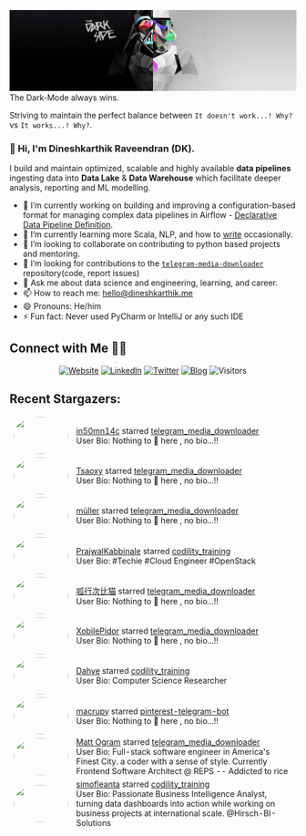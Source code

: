 ![](https://github.com/Dineshkarthik/Dineshkarthik/blob/master/assets/cover.jpg)
The Dark-Mode always wins.

Striving to maintain the perfect balance between `It doesn't work...! Why?` vs `It works...! Why?`.

### 👋 Hi, I'm Dineshkarthik Raveendran (DK).

I build and maintain optimized, scalable and highly available **data pipelines** ingesting data into **Data Lake** & **Data Warehouse** which facilitate deeper analysis, reporting and ML modelling.


- 🔭 I’m currently working on building and improving a configuration-based format for managing complex data pipelines in Airflow - [Declarative Data Pipeline Definition](https://www.thoughtworks.com/de/radar/techniques?blipid=202005084).
- 🌱 I’m currently learning more Scala, NLP, and how to [write](https://medium.com/@dineshkarthik.r) occasionally.
- 👯 I’m looking to collaborate on contributing to python based projects and mentoring.
- 🤔 I’m looking for contributions to the [`telegram-media-downloader`](https://github.com/Dineshkarthik/telegram_media_downloader) repository(code, report issues) 
- 💬 Ask me about data science and engineering, learning, and career.
- 📫 How to reach me: [hello@dineshkarthik.me](mailto:hello@dineshkarthik.me)
- 😄 Pronouns: He/him
- ⚡ Fun fact: Never used PyCharm or IntelliJ or any such IDE

## Connect with Me 🤝🏻

<p align="center">
<a href="https://dineshkarthik.me"><img alt="Website" src="https://img.shields.io/badge/Website-dineshkarthik.me-blue?style=flat&logo=google-chrome"></a>
<a href="https://www.linkedin.com/in/dineshkarthik-r/"><img alt="LinkedIn" src="https://img.shields.io/badge/LinkedIN-Dineshkarthik%20Raveendran-blue?style=flat&logo=linkedin"></a>
<a href="https://twitter.com/Dineshkarthik_R"><img alt="Twitter" src="https://img.shields.io/badge/Twitter-Dineshkarthik%20R-blue?style=flat&logo=twitter"></a>
<a href="https://medium.com/@dineshkarthik.r"><img alt="Blog" src="https://img.shields.io/badge/Medium-Dineshkarthik%20Raveendran-blue?style=flat&logo=medium"></a>
<img alt="Visitors" src="https://visitor-badge.laobi.icu/badge?page_id=Dineshkarthik">
</p>


## Recent Stargazers:

<table cellspacing="0" cellpadding="0" style="border: none;">
  <tbody cellspacing="0" cellpadding="0" style="border: none;">
    <tr style="border: none;">
      <td style="border: none">
        <a href="https://github.com/in50mn14c">
          <img
            style="border-radius: 50%;"
            align="left"
            src="https://avatars.githubusercontent.com/u/44334657?u=42ff01cea4cafa1cf5832796bb7215eccbd1e463&v=4"
            width="96"
            height="65"
          />
        </a>
      </td>
      <td style="border: none">
        <div>
          <a href="https://github.com/in50mn14c">in50mn14c</a> 
          starred <a href="https://github.com/Dineshkarthik/telegram_media_downloader">telegram_media_downloader</a>
        </div>
        <div>
          User Bio: Nothing to 👀 here , no bio...!!
        </div>
      </td>
    </tr>
    <tr style="border: none;">
      <td style="border: none">
        <a href="https://github.com/Tsaoxy">
          <img
            style="border-radius: 50%;"
            align="left"
            src="https://avatars.githubusercontent.com/u/67917694?v=4"
            width="96"
            height="65"
          />
        </a>
      </td>
      <td style="border: none">
        <div>
          <a href="https://github.com/Tsaoxy">Tsaoxy</a> 
          starred <a href="https://github.com/Dineshkarthik/telegram_media_downloader">telegram_media_downloader</a>
        </div>
        <div>
          User Bio: Nothing to 👀 here , no bio...!!
        </div>
      </td>
    </tr>
    <tr style="border: none;">
      <td style="border: none">
        <a href="https://github.com/marcusmuller">
          <img
            style="border-radius: 50%;"
            align="left"
            src="https://avatars.githubusercontent.com/u/28604497?u=b005656b1bd4b9a52839e60d23d94ba2f0fece41&v=4"
            width="96"
            height="65"
          />
        </a>
      </td>
      <td style="border: none">
        <div>
          <a href="https://github.com/marcusmuller">müller</a> 
          starred <a href="https://github.com/Dineshkarthik/telegram_media_downloader">telegram_media_downloader</a>
        </div>
        <div>
          User Bio: Nothing to 👀 here , no bio...!!
        </div>
      </td>
    </tr>
    <tr style="border: none;">
      <td style="border: none">
        <a href="https://github.com/PrajwalKabbinale">
          <img
            style="border-radius: 50%;"
            align="left"
            src="https://avatars.githubusercontent.com/u/32258226?v=4"
            width="96"
            height="65"
          />
        </a>
      </td>
      <td style="border: none">
        <div>
          <a href="https://github.com/PrajwalKabbinale">PrajwalKabbinale</a> 
          starred <a href="https://github.com/Dineshkarthik/codility_training">codility_training</a>
        </div>
        <div>
          User Bio: #Techie
#Cloud Engineer
#OpenStack
        </div>
      </td>
    </tr>
    <tr style="border: none;">
      <td style="border: none">
        <a href="https://github.com/cibimo">
          <img
            style="border-radius: 50%;"
            align="left"
            src="https://avatars.githubusercontent.com/u/59528590?v=4"
            width="96"
            height="65"
          />
        </a>
      </td>
      <td style="border: none">
        <div>
          <a href="https://github.com/cibimo">呱行次比猫</a> 
          starred <a href="https://github.com/Dineshkarthik/telegram_media_downloader">telegram_media_downloader</a>
        </div>
        <div>
          User Bio: Nothing to 👀 here , no bio...!!
        </div>
      </td>
    </tr>
    <tr style="border: none;">
      <td style="border: none">
        <a href="https://github.com/XobilePidor">
          <img
            style="border-radius: 50%;"
            align="left"
            src="https://avatars.githubusercontent.com/u/78359239?v=4"
            width="96"
            height="65"
          />
        </a>
      </td>
      <td style="border: none">
        <div>
          <a href="https://github.com/XobilePidor">XobilePidor</a> 
          starred <a href="https://github.com/Dineshkarthik/telegram_media_downloader">telegram_media_downloader</a>
        </div>
        <div>
          User Bio: Nothing to 👀 here , no bio...!!
        </div>
      </td>
    </tr>
    <tr style="border: none;">
      <td style="border: none">
        <a href="https://github.com/DahyeYoon">
          <img
            style="border-radius: 50%;"
            align="left"
            src="https://avatars.githubusercontent.com/u/13464650?u=0c0dd8273418f82cadbe1e8ba86e2bce91814da4&v=4"
            width="96"
            height="65"
          />
        </a>
      </td>
      <td style="border: none">
        <div>
          <a href="https://github.com/DahyeYoon">Dahye</a> 
          starred <a href="https://github.com/Dineshkarthik/codility_training">codility_training</a>
        </div>
        <div>
          User Bio: Computer Science Researcher
        </div>
      </td>
    </tr>
    <tr style="border: none;">
      <td style="border: none">
        <a href="https://github.com/macrupy">
          <img
            style="border-radius: 50%;"
            align="left"
            src="https://avatars.githubusercontent.com/u/73712384?v=4"
            width="96"
            height="65"
          />
        </a>
      </td>
      <td style="border: none">
        <div>
          <a href="https://github.com/macrupy">macrupy</a> 
          starred <a href="https://github.com/Dineshkarthik/pinterest-telegram-bot">pinterest-telegram-bot</a>
        </div>
        <div>
          User Bio: Nothing to 👀 here , no bio...!!
        </div>
      </td>
    </tr>
    <tr style="border: none;">
      <td style="border: none">
        <a href="https://github.com/emjayoh">
          <img
            style="border-radius: 50%;"
            align="left"
            src="https://avatars.githubusercontent.com/u/5733079?u=e8f305e7c990eb5043b764a21cbce53d74c4b000&v=4"
            width="96"
            height="65"
          />
        </a>
      </td>
      <td style="border: none">
        <div>
          <a href="https://github.com/emjayoh">Matt Ogram</a> 
          starred <a href="https://github.com/Dineshkarthik/telegram_media_downloader">telegram_media_downloader</a>
        </div>
        <div>
          User Bio: Full-stack software engineer in America's Finest City. a coder with a sense of style.
Currently Frontend Software Architect @ REPS -- Addicted to rice
        </div>
      </td>
    </tr>
    <tr style="border: none;">
      <td style="border: none">
        <a href="https://github.com/simofleanta">
          <img
            style="border-radius: 50%;"
            align="left"
            src="https://avatars.githubusercontent.com/u/47668423?u=75f6f983b334a8c9d9d8ff8a9dd3d0f8c1c30886&v=4"
            width="96"
            height="65"
          />
        </a>
      </td>
      <td style="border: none">
        <div>
          <a href="https://github.com/simofleanta">simofleanta</a> 
          starred <a href="https://github.com/Dineshkarthik/codility_training">codility_training</a>
        </div>
        <div>
          User Bio: Passionate Business Intelligence Analyst, turning data dashboards into action while working on business projects at international scale. 
@Hirsch-BI-Solutions
        </div>
      </td>
    </tr>
    
  </tbody>
</table>